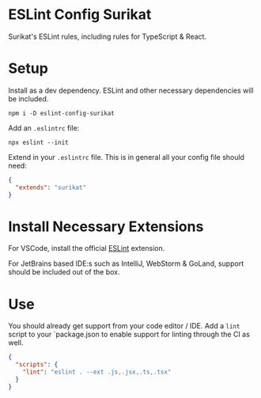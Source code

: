 ESLint Config Surikat
=====================

Surikat's ESLint rules, including rules for TypeScript & React.

# Setup

Install as a dev dependency. ESLint and other necessary dependencies will be included.

```shell
npm i -D eslint-config-surikat
```

Add an `.eslintrc` file:

```shell
npx eslint --init
```

Extend in your `.eslintrc` file. This is in general all your config file should need:

```json
{
  "extends": "surikat"
}
```

# Install Necessary Extensions

For VSCode, install the official [ESLint](https://marketplace.visualstudio.com/items?itemName=dbaeumer.vscode-eslint) extension.

For JetBrains based IDE:s such as IntelliJ, WebStorm & GoLand, support should be included out of the box.

# Use

You should already get support from your code editor / IDE. Add a `lint` script to your `package.json
 to enable support for linting through the CI as well.

```json
{
  "scripts": {
    "lint": "eslint . --ext .js,.jsx,.ts,.tsx"
  }
}
```
